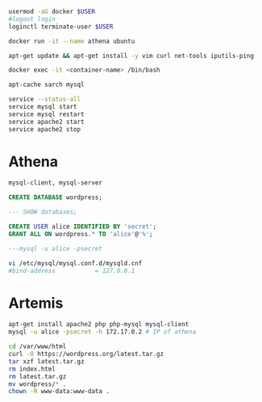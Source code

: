 ```bash
usermod -aG docker $USER
#logout login 
loginctl terminate-user $USER
```


```bash
docker run -it --name athena ubuntu
```

```bash
apt-get update && apt-get install -y vim curl net-tools iputils-ping
```


```bash
docker exec -it <container-name> /bin/bash
```


```bash
apt-cache sarch mysql
```

```bash
service --status-all
service mysql start
service mysql restart
service apache2 start
service apache2 stop
```

# Athena
```bash
mysql-client, mysql-server
```

```sql
CREATE DATABASE wordpress;

--- SHOW databases;

CREATE USER alice IDENTIFIED BY 'secret';
GRANT ALL ON wordpress.* TO 'alice'@'%';

---mysql -u alice -psecret 
```


```bash
vi /etc/mysql/mysql.conf.d/mysqld.cnf
#bind-address           = 127.0.0.1
```
# Artemis

```bash 
apt-get install apache2 php php-mysql mysql-client
mysql -u alice -psecret -h 172.17.0.2 # IP of athena
```


```bash
cd /var/www/html
curl -O https://wordpress.org/latest.tar.gz
tar xzf latest.tar.gz
rm index.html
rm latest.tar.gz
mv wordpress/* .
chown -R www-data:www-data .
```
